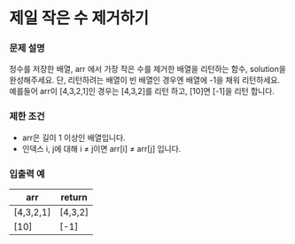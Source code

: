 # 제일 작은 수 제거하기
### 문제 설명
정수를 저장한 배열, arr 에서 가장 작은 수를 제거한 배열을 리턴하는 함수, solution을 완성해주세요. 단, 리턴하려는 배열이 빈 배열인 경우엔 배열에 -1을 채워 리턴하세요. 예를들어 arr이 [4,3,2,1]인 경우는 [4,3,2]를 리턴 하고, [10]면 [-1]을 리턴 합니다.

### 제한 조건
* arr은 길이 1 이상인 배열입니다.
* 인덱스 i, j에 대해 i ≠ j이면 arr[i] ≠ arr[j] 입니다.

### 입출력 예
|arr|return|
|-|-|
|[4,3,2,1]|[4,3,2]|
|[10]|[-1]|